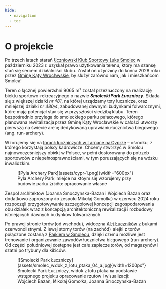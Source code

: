 ```yaml
---
hide:
  - navigation
  - toc
---
```


# O projekcie

Po trzech latach starań [Uczniowski Klub Sportowy Luks Smolec](https://uksluks.pl) w październiku 2023 r. uzyskał prawo użytkowania terenu, który ma szansę stać się sercem działalności klubu. Został on użyczony do końca 2028 roku przez [Gminę Kąty Wrocławskie](https://www.katywroclawskie.pl), by służył zarówno nam, jak i mieszkańcom Smolca!

Teren o łącznej powierzchni 9065 m² został przeznaczony na realizację  biektu sportowo-rekreacyjnego o nazwie ***Smolecki Park Łuczniczy***. Składa się z większej działki *nr 481*, na której urządzamy tory łucznicze, oraz mniejszej działki *nr 480/4*, zabudowanej dawnymi budynkami folwarcznymi, które mają potencjał stać się w przyszłości siedzibą klubu. Teren bezpośrednio przylega do smoleckiego parku pałacowego, którego planowana rewitalizacja przez Gminę Kąty Wrocławskie w całości utworzy pierwszą na świecie arenę dedykowaną uprawianiu łucznictwa biegowego (ang. run-archery).

Wzorujemy się na [torach łuczniczych w Larnace na Cyprze](https://larnakaregion.com/pyla-hits-the-bullseye-with-archery-park) – ośrodku, z którego korzystają polscy kadrowicze. Chcemy stworzyć w Smolcu najnowocześniejszy obiekt w Polsce, w pełni dostosowany do potrzeb sportowców z niepełnosprawnościami, w tym poruszających się na wózku inwalidzkim.

<figure markdown="span">
  ![Pyla Archery Park](assets/cypr-1.png){width="600px"}
  <figcaption>Pyla Archery Park, miejce na któym się wzorujemy przy budowie parku
    źródło: opracowanie własne</figcaption>
</figure>

Zespoł architektow (Joanna Smoczynska-Bazan i Wojciech Bazan oraz dodatkowo zaproszony do zespołu Mikołaj Gomołka) w czerwcu 2024 roku rozpoczęli przygotowywanie szczegołowej koncepcji zagospodarowania obu działek wraz z koncepcją architektoniczną rewitalizacji i rozbudowy istniejących dawnych budynkow folwarcznych.

Po prawej stronie torów (od wschodu), widoczna [Alej Łuczników](avenue.md) z bukami czerwonolistnymi. Z lewej storny torów (na zachód), alejki z torów połączone zostaną z [Parkiem w Smolecu](https://www.google.com/maps/place/Park+w+Smolcu/@51.076453,16.8838042,355m/data=!3m1!1e3!4m10!1m2!2m1!1sParkiem+Smoleckim!3m6!1s0x470fc1bdb23323dd:0x1742ea66a9689723!8m2!3d51.0768577!4d16.8840676!15sChFQYXJraWVtIFNtb2xlY2tpbZIBBHBhcmvgAQA!16s%2Fg%2F11r1jk6f3d?entry=ttu), dzięki czemu możliwe jest trenowanie i organizowanie zawodów łucznictwa biegowego (run-archery). Od części południowej dostępne jest całe zaplecze torów, od magazynów i szatni po trybuny dla kibiców.

<figure markdown="span">
  ![Smolecki Park Łuczniczy](assets/smolec_widok_z_lotu_ptaka_04_a.jpg){width=1200px"}
  <figcaption>Smolecki Park Łuczniczy, widok z lotu ptaka na podstawie wstępnego projektu
    opracowanie rzutow i wizualizacji: Wojciech Bazan, Mikołaj Gomołka, Joanna Smoczynska-Bazan</figcaption>
</figure>